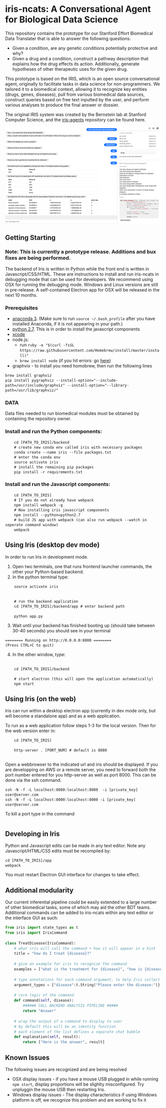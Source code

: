 # iris-ncats: A Conversational Agent for Biological Data Science 

This repository contains the prototype for our Stanford Effort Biomedical Data Translater that is able to answer the following questions:

* Given a condition, are any genetic conditions potentially protective and why?
* Given a drug and a condition, construct a pathway description that explains how the drug effects its action. Additionally, generate hypotheses of other therapeutic uses for the given drug.

This prototype is based on the IRIS, which is an open source conversational agent, originally to facilitate tasks in data science for non-programmers.  We tailored it to a biomedical context, allowing it to recognize key entities (drugs, genes, diseases), pull from various biomedical data sources, construct queries based on free text inputted by the user, and perform various analyses to produce the final answer or dossier.

The original IRIS system was created by the Bernstein lab at Stanford Computer Science, and the [iris-agents](https://github.com/Ejhfast/iris-agent) repository can be found here.

![interface](/interface_ncats.png)


## Getting Starting 

### Note: This is currently a prototype release. Additions and bux fixes are being performed.

The backend of Iris is written in Python while the front end is written in Javascript/CSS/HTML.  These are instructions to install and run iris-ncats in debugging mode that can be used for developers. We recommend using OSX for running the debugging mode. Windows and Linux versions are still in pre-release. A self-contained Electron app for OSX will be released in the next 10 months.


### Prerequisites

* [anaconda 3](https://conda.io/docs/install/quick.html). (Make sure to run `source ~/.bash_profile` after you have installed Anaconda, if it is not appearing in your path.)
* [python 2.7](https://www.python.org/download/releases/2.7/). This is in order to install the javascript components
* [xcode](https://developer.apple.com/xcode/downloads/)
* node.js: 
    * run `ruby -e "$(curl -fsSL https://raw.githubusercontent.com/Homebrew/install/master/install)"`
    * `brew install node` (if you hit errors: go [here](http://blog.teamtreehouse.com/install-node-js-npm-mac))
* graphvix - to install you need homobrew, then run the following lines 
```
brew install graphviz
pip install pygraphviz --install-option="--include-path=/usr/include/graphviz" --install-option="--library-path=/usr/lib/graphviz/"
```

### DATA 
Data files needed to run biomedical modules must be obtained by containing the repository owner. 

### Install and run the Python components:
```
    cd [PATH_TO_IRIS]/backend
    # create new conda env called iris with necessary packages
    conda create --name iris --file packages.txt
    # enter the conda env
    source activate iris
    # install the remaining pip packages
    pip install -r requirements.txt
```

### Install and run the Javascript components:
```
    cd [PATH_TO_IRIS]
    # If you do not already have webpack
    npm install webpack -g
    # Now installing iris javascript components
    npm install --python=python2.7
    # build JS app with webpack (can also run webpack --watch in seperate command window)
    webpack
```



## Using Iris (desktop dev mode)
In order to run Iris in development mode. 

1. Open two terminals, one that runs frontend launcher commands, the other your Python-based backend.
2. In the python terminal type:
```
    source activate iris 


    # run the backend application
    cd [PATH_TO_IRIS]/backend/app # enter backend path

    python app.py
```
3. Wait until your backend has finished booting up (should take between 30-40 seconds) you should see in your terminal
```
======== Running on http://0.0.0.0:8000 ========
(Press CTRL+C to quit)
```

4. In the other window, type:
```

    cd [PATH_TO_IRIS]/backend

    # start electron (this will open the application automatically)
    npm start
```

## Using Iris (on the web)
Iris can run within a desktop electron app (currently in dev mode only, but will become a standalone app) and as a web application.

To run as a web application follow steps 1-3 for the local version. Then for the web version enter in:
```
    cd [PATH_TO_IRIS]

    http-server . [PORT_NUM] # default is 8080


```

Open a webbrowser to the indicated url and iris should be displayed. If you are developping on AWS or a remote server, you need to forward both the port number entered for you http-server as well as port 8000. This can be done via the ssh command.
```
ssh -N -f -L localhost:8080:localhost:8080  -i [private_key] user@server.com
ssh -N -f -L localhost:8000:localhost:8000 -i [private_key] user@server.com

```
To kill a port type in the command 
``` lsof -ti:PORT_NUM | xargs kill -9
```

## Developing in Iris

Python and Javascript edits can be made in any text editor. Note any Javascript/HTML/CSS edits must be recompiled by:
```
cd [PATH_TO_IRIS]/app
webpack
```
You must restart Electron GUI interface for changes to take effect.

## Additional modularity

Our current inferential pipeline could be easily extended to a large number of other biomedical tasks, some of which may aid the other BDT teams. Additional commands can be added to iris-ncats within any text editor or the interface GUI as such:
```python
from iris import state_types as t
from iris import IrisCommand

class TreatDisease(IrisCommand):
    # what iris will call the command + how it will appear in a hint
    title = "how do I treat {disease}?"
    
    # give an example for iris to recognize the command
    examples = ["what is the treatment for {disease}", "how is {disease} treated"]
    
    # type annotations for each command argument, to help Iris collect missing values from a user
    argument_types = {"disease":t.String("Please enter the disease:")}
    
    # core logic of the command
    def command(self, disease):
        ###### CALL BACKEND ANALYSIS PIPELINE #####
        return "Answer"
        
    # wrap the output of a command to display to user
    # by default this will be an identity function
    # each element of the list defines a separate chat bubble
    def explanation(self, result):
        return ["Here is the answer", result]
```

## Known Issues

The following issues are recognized and are being resolved
* OSX display issues - if you have a mouse USB plugged in while running `npm start`, display proportions will be slighlty misconfigured. Try unpluggin the mouse USB then restarting Iris.
* Windows display issues - The display characteristics if using Windows platform is off, we recognize this problem and are working to fix it


